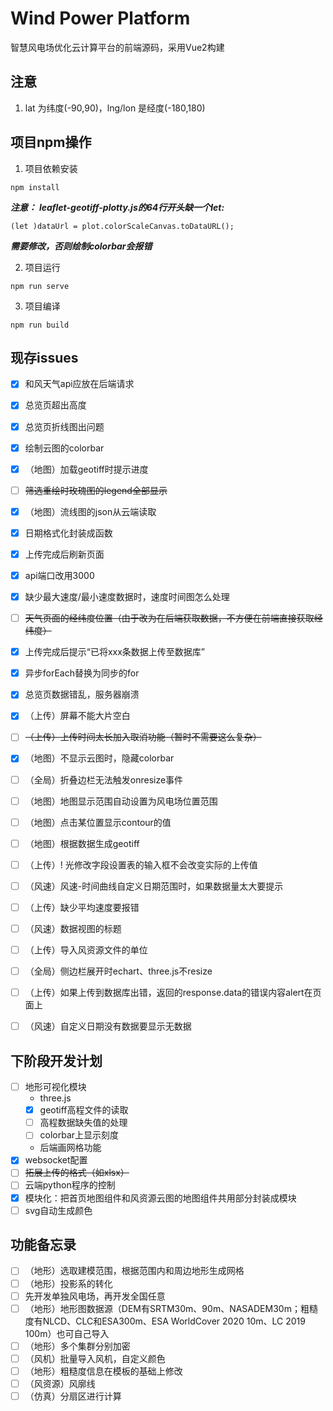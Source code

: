 # Wind Power Platform

  智慧风电场优化云计算平台的前端源码，采用Vue2构建

## 注意
  1. lat 为纬度(-90,90)，lng/lon 是经度(-180,180)

## 项目npm操作
  1. 项目依赖安装
  ```
  npm install
  ```
  ***注意：***
  ***leaflet-geotiff-plotty.js的64行开头缺一个let:***

  `(let )dataUrl = plot.colorScaleCanvas.toDataURL();`
  
  ***需要修改，否则绘制colorbar会报错***

  2. 项目运行
  ```
  npm run serve
  ```

  3. 项目编译
  ```
  npm run build
  ```
## 现存issues
  - [x] 和风天气api应放在后端请求
  - [x] 总览页超出高度
  - [x] 总览页折线图出问题
  - [x] 绘制云图的colorbar
  - [x] （地图）加载geotiff时提示进度
  - [ ] ~~筛选重绘时玫瑰图的legend全部显示~~
  - [x] （地图）流线图的json从云端读取
  - [x] 日期格式化封装成函数
  - [x] 上传完成后刷新页面
  - [x] api端口改用3000
  - [x] 缺少最大速度/最小速度数据时，速度时间图怎么处理
  - [ ] ~~天气页面的经纬度位置（由于改为在后端获取数据，不方便在前端直接获取经纬度）~~

  - [x] 上传完成后提示“已将xxx条数据上传至数据库”
  - [x] 异步forEach替换为同步的for
  - [x] 总览页数据错乱，服务器崩溃
  - [x] （上传）屏幕不能大片空白
  - [ ] ~~（上传）上传时间太长加入取消功能（暂时不需要这么复杂）~~
  - [x] （地图）不显示云图时，隐藏colorbar
  - [ ] （全局）折叠边栏无法触发onresize事件
  - [ ] （地图）地图显示范围自动设置为风电场位置范围
  - [ ] （地图）点击某位置显示contour的值
  - [ ] （地图）根据数据生成geotiff
  - [ ] （上传）! 光修改字段设置表的输入框不会改变实际的上传值
  - [ ] （风速）风速-时间曲线自定义日期范围时，如果数据量太大要提示
  - [ ] （上传）缺少平均速度要报错
  - [ ] （风速）数据视图的标题
  - [ ] （上传）导入风资源文件的单位
  - [ ] （全局）侧边栏展开时echart、three.js不resize
  - [ ] （上传）如果上传到数据库出错，返回的response.data的错误内容alert在页面上
  - [ ] （风速）自定义日期没有数据要显示无数据
  
## 下阶段开发计划
  - [ ] 地形可视化模块
    - three.js
    - [x] geotiff高程文件的读取
    - [ ] 高程数据缺失值的处理
    - [ ] colorbar上显示刻度
    - 后端画网格功能
  - [x] websocket配置
  - [ ] ~~拓展上传的格式（如xlsx）~~
  - [ ] 云端python程序的控制
  - [x] 模块化：把首页地图组件和风资源云图的地图组件共用部分封装成模块
  - [ ] svg自动生成颜色

## 功能备忘录
  - [ ] （地形）选取建模范围，根据范围内和周边地形生成网格
  - [ ] （地形）投影系的转化
  - [ ] 先开发单独风电场，再开发全国任意
  - [ ] （地形）地形图数据源（DEM有SRTM30m、90m、NASADEM30m；粗糙度有NLCD、CLC和ESA300m、ESA WorldCover 2020 10m、LC 2019 100m）也可自己导入
  - [ ] （地形）多个集群分别加密
  - [ ] （风机）批量导入风机，自定义颜色
  - [ ] （地形）粗糙度信息在模板的基础上修改
  - [ ] （风资源）风廓线
  - [ ] （仿真）分扇区进行计算